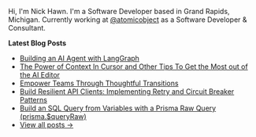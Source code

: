 Hi, I'm Nick Hawn. I'm a Software Developer based in Grand Rapids, Michigan. Currently working at [@atomicobject](https://github.com/atomicobject) as a Software Developer & Consultant.

**Latest Blog Posts**

- [Building an AI Agent with LangGraph](https://spin.atomicobject.com/build-ai-agent-langgraph/)
- [The Power of Context In Cursor and Other Tips To Get the Most out of the AI Editor](https://spin.atomicobject.com/cursor-editor-tips/)
- [Empower Teams Through Thoughtful Transitions](https://spin.atomicobject.com/teams-thoughtful-transitions/)
- [Build Resilient API Clients: Implementing Retry and Circuit Breaker Patterns](https://spin.atomicobject.com/retry-circuit-breaker-patterns/)
- [Build an SQL Query from Variables with a Prisma Raw Query (prisma.$queryRaw)](https://spin.atomicobject.com/prisma-queryraw/)
- [View all posts →](https://spin.atomicobject.com/author/nick-hawn/)
